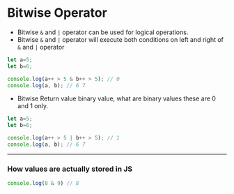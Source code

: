 # Bitwise Operator

- Bitwise `&` and `|` operator can be used for logical operations.
- Bitwise `&` and `|` operator will execute both conditions on left and right of `&` and `|` operator

```javascript
let a=5;
let b=6;

console.log(a++ > 5 & b++ > 5); // 0
console.log(a, b); // 6 7
```

- Bitwise Return value binary value, what are binary values these are 0 and 1 only.

```javascript
let a=5;
let b=6;

console.log(a++ > 5 | b++ > 5); // 1
console.log(a, b); // 6 7
```

---
### How values are actually stored in JS

```js
console.log(8 & 9) // 8
```